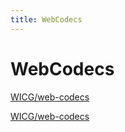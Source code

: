 ```yaml
---
title: WebCodecs
---
```


# WebCodecs

[WICG/web-codecs](https://github.com/WICG/web-codecs)

[WICG/web-codecs](https://github.com/WICG/web-codecs/blob/master/explainer.md)
